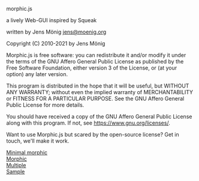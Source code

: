 
morphic.js

a lively Web-GUI
inspired by Squeak

written by Jens Mönig
jens@moenig.org

Copyright (C) 2010-2021 by Jens Mönig

Morphic.js is free software: you can redistribute it and/or modify
it under the terms of the GNU Affero General Public License as
published by the Free Software Foundation, either version 3 of
the License, or (at your option) any later version.

This program is distributed in the hope that it will be useful,
but WITHOUT ANY WARRANTY; without even the implied warranty of
MERCHANTABILITY or FITNESS FOR A PARTICULAR PURPOSE.  See the
GNU Affero General Public License for more details.

You should have received a copy of the GNU Affero General Public License
along with this program.  If not, see <https://www.gnu.org/licenses/>.

Want to use Morphic.js but scared by the open-source license? Get in touch,
we'll make it work.  
  
[Minimal morphic](/minimal.html)  
[Morphic](/morphic.html)  
[Multiple](/multiple.html)  
[Sample](/sample.html)
